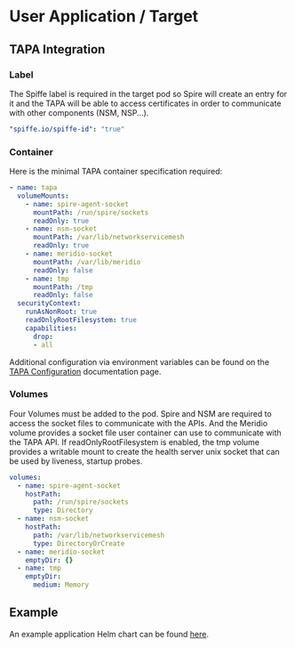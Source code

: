 # User Application / Target

## TAPA Integration

### Label

The Spiffe label is required in the target pod so Spire will create an entry for it and the TAPA will be able to access certificates in order to communicate with other components (NSM, NSP...).

```yaml
"spiffe.io/spiffe-id": "true"
```

### Container

Here is the minimal TAPA container specification required:

```yaml
- name: tapa
  volumeMounts:
    - name: spire-agent-socket
      mountPath: /run/spire/sockets
      readOnly: true
    - name: nsm-socket
      mountPath: /var/lib/networkservicemesh
      readOnly: true
    - name: meridio-socket
      mountPath: /var/lib/meridio
      readOnly: false
    - name: tmp
      mountPath: /tmp
      readOnly: false
  securityContext:
    runAsNonRoot: true
    readOnlyRootFilesystem: true
    capabilities:
      drop:
      - all
```

Additional configuration via environment variables can be found on the [TAPA Configuration](tapa.md#configuration) documentation page.

### Volumes

Four Volumes must be added to the pod. Spire and NSM are required to access the socket files to communicate with the APIs. And the Meridio volume provides a socket file user container can use to communicate with the TAPA API.
If readOnlyRootFilesystem is enabled, the tmp volume provides a writable mount to create the health server unix socket that can be used by liveness, startup probes.

```yaml
volumes:
  - name: spire-agent-socket
    hostPath:
      path: /run/spire/sockets
      type: Directory
  - name: nsm-socket
    hostPath:
      path: /var/lib/networkservicemesh
      type: DirectoryOrCreate
  - name: meridio-socket
    emptyDir: {}
  - name: tmp
    emptyDir:
      medium: Memory
```

## Example

An example application Helm chart can be found [here](https://github.com/Nordix/Meridio/tree/master/examples/target).
